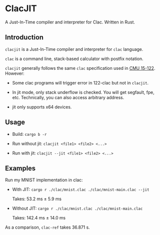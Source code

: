 # ClacJIT

A Just-In-Time compiler and interpreter for Clac. Written in Rust.

## Introduction

`clacjit` is a Just-In-Time compiler and interpreter for `clac` language.

`clac` is a command line, stack-based calculator with postfix notation.

`clacjit` generally follows the same `clac` specification used in [CMU 15-122](https://www.cs.cmu.edu/~15122/). However:

- Some clac programs will trigger error in 122-clac but not in `clacjit`.

- In jit mode, only stack underflow is checked. You will get segfault, fpe, etc. Technically, you can also access arbitrary address.

- jit only supports x64 devices.

## Usage

- Build: `cargo b -r`

- Run without jit: `clacjit <file1> <file2> <...>`

- Run with jit: `clacjit --jit <file1> <file2> <...>`

## Examples

Run my MNIST implementation in clac:

- With JIT: `cargo r ./clac/mnist.clac ./clac/mnist-main.clac --jit`

  Takes: 53.2 ms ± 5.9 ms

- Without JIT: `cargo r ./clac/mnist.clac ./clac/mnist-main.clac`

  Takes: 142.4 ms ± 14.0 ms

As a comparison, `clac-ref` takes 36.871 s.

